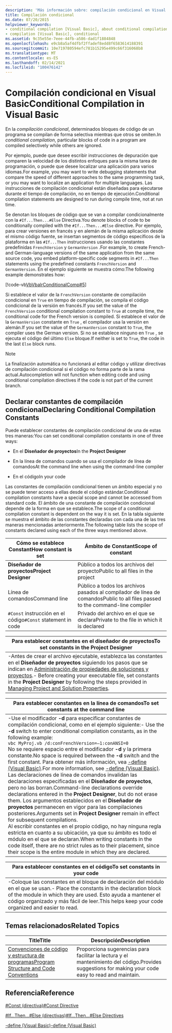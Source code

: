 ```yaml
---
description: 'Más información sobre: compilación condicional en Visual Basic'
title: Compilación condicional
ms.date: 07/20/2015
helpviewer_keywords:
- conditional compilation [Visual Basic], about conditional compilation
- compilation [Visual Basic], conditional
ms.assetid: 9c35e55e-7eee-44fb-a586-dad1f1884848
ms.openlocfilehash: e9cb8a5af4dfbf2ffadef8edd8f6583614188391
ms.sourcegitcommit: 10e719780594efc781b15295e499c66f316068b8
ms.translationtype: MT
ms.contentlocale: es-ES
ms.lasthandoff: 02/14/2021
ms.locfileid: "100476142"
---
```

# <a name="conditional-compilation-in-visual-basic"></a><span data-ttu-id="e71d0-103">Compilación condicional en Visual Basic</span><span class="sxs-lookup"><span data-stu-id="e71d0-103">Conditional Compilation in Visual Basic</span></span>

<span data-ttu-id="e71d0-104">En la *compilación condicional*, determinados bloques de código de un programa se compilan de forma selectiva mientras que otros se omiten.</span><span class="sxs-lookup"><span data-stu-id="e71d0-104">In *conditional compilation*, particular blocks of code in a program are compiled selectively while others are ignored.</span></span>  
  
 <span data-ttu-id="e71d0-105">Por ejemplo, puede que desee escribir instrucciones de depuración que comparen la velocidad de los distintos enfoques para la misma tarea de programación, o puede que desee localizar una aplicación para varios idiomas.</span><span class="sxs-lookup"><span data-stu-id="e71d0-105">For example, you may want to write debugging statements that compare the speed of different approaches to the same programming task, or you may want to localize an application for multiple languages.</span></span> <span data-ttu-id="e71d0-106">Las instrucciones de compilación condicional están diseñadas para ejecutarse durante el tiempo de compilación, no en tiempo de ejecución.</span><span class="sxs-lookup"><span data-stu-id="e71d0-106">Conditional compilation statements are designed to run during compile time, not at run time.</span></span>  
  
 <span data-ttu-id="e71d0-107">Se denotan los bloques de código que se van a compilar condicionalmente con la `#If...Then...#Else` Directiva.</span><span class="sxs-lookup"><span data-stu-id="e71d0-107">You denote blocks of code to be conditionally compiled with the `#If...Then...#Else` directive.</span></span> <span data-ttu-id="e71d0-108">Por ejemplo, para crear versiones en francés y en alemán de la misma aplicación desde el mismo código fuente, se insertan segmentos de código específicos de la plataforma en las `#If...Then` instrucciones usando las constantes predefinidas `FrenchVersion` y `GermanVersion` .</span><span class="sxs-lookup"><span data-stu-id="e71d0-108">For example, to create French- and German-language versions of the same application from the same source code, you embed platform-specific code segments in `#If...Then` statements using the predefined constants `FrenchVersion` and `GermanVersion`.</span></span> <span data-ttu-id="e71d0-109">En el ejemplo siguiente se muestra cómo:</span><span class="sxs-lookup"><span data-stu-id="e71d0-109">The following example demonstrates how:</span></span>  
  
 [!code-vb[VbVbalrConditionalComp#5](~/samples/snippets/visualbasic/VS_Snippets_VBCSharp/VbVbalrConditionalComp/VB/Class1.vb#5)]  
  
 <span data-ttu-id="e71d0-110">Si establece el valor de la `FrenchVersion` constante de compilación condicional en `True` en tiempo de compilación, se compila el código condicional de la versión en francés.</span><span class="sxs-lookup"><span data-stu-id="e71d0-110">If you set the value of the `FrenchVersion` conditional compilation constant to `True` at compile time, the conditional code for the French version is compiled.</span></span> <span data-ttu-id="e71d0-111">Si establece el valor de la `GermanVersion` constante en `True` , el compilador usa la versión en alemán.</span><span class="sxs-lookup"><span data-stu-id="e71d0-111">If you set the value of the `GermanVersion` constant to `True`, the compiler uses the German version.</span></span> <span data-ttu-id="e71d0-112">Si no se establece ninguno en `True` , se ejecuta el código del último `Else` bloque.</span><span class="sxs-lookup"><span data-stu-id="e71d0-112">If neither is set to `True`, the code in the last `Else` block runs.</span></span>  
  
> [!NOTE]
> <span data-ttu-id="e71d0-113">La finalización automática no funcionará al editar código y utilizar directivas de compilación condicional si el código no forma parte de la rama actual.</span><span class="sxs-lookup"><span data-stu-id="e71d0-113">Autocompletion will not function when editing code and using conditional compilation directives if the code is not part of the current branch.</span></span>  
  
## <a name="declaring-conditional-compilation-constants"></a><span data-ttu-id="e71d0-114">Declarar constantes de compilación condicional</span><span class="sxs-lookup"><span data-stu-id="e71d0-114">Declaring Conditional Compilation Constants</span></span>  

 <span data-ttu-id="e71d0-115">Puede establecer constantes de compilación condicional de una de estas tres maneras:</span><span class="sxs-lookup"><span data-stu-id="e71d0-115">You can set conditional compilation constants in one of three ways:</span></span>  
  
- <span data-ttu-id="e71d0-116">En el **Diseñador de proyectos**</span><span class="sxs-lookup"><span data-stu-id="e71d0-116">In the **Project Designer**</span></span>  
  
- <span data-ttu-id="e71d0-117">En la línea de comandos cuando se usa el compilador de línea de comandos</span><span class="sxs-lookup"><span data-stu-id="e71d0-117">At the command line when using the command-line compiler</span></span>  
  
- <span data-ttu-id="e71d0-118">En el código</span><span class="sxs-lookup"><span data-stu-id="e71d0-118">In your code</span></span>  
  
 <span data-ttu-id="e71d0-119">Las constantes de compilación condicional tienen un ámbito especial y no se puede tener acceso a ellas desde el código estándar.</span><span class="sxs-lookup"><span data-stu-id="e71d0-119">Conditional compilation constants have a special scope and cannot be accessed from standard code.</span></span> <span data-ttu-id="e71d0-120">El ámbito de una constante de compilación condicional depende de la forma en que se establece.</span><span class="sxs-lookup"><span data-stu-id="e71d0-120">The scope of a conditional compilation constant is dependent on the way it is set.</span></span> <span data-ttu-id="e71d0-121">En la tabla siguiente se muestra el ámbito de las constantes declaradas con cada una de las tres maneras mencionadas anteriormente.</span><span class="sxs-lookup"><span data-stu-id="e71d0-121">The following table lists the scope of constants declared using each of the three ways mentioned above.</span></span>  
  
|<span data-ttu-id="e71d0-122">Cómo se establece Constant</span><span class="sxs-lookup"><span data-stu-id="e71d0-122">How constant is set</span></span>|<span data-ttu-id="e71d0-123">Ámbito de Constant</span><span class="sxs-lookup"><span data-stu-id="e71d0-123">Scope of constant</span></span>|  
|---|---|  
|<span data-ttu-id="e71d0-124">**Diseñador de proyectos**</span><span class="sxs-lookup"><span data-stu-id="e71d0-124">**Project Designer**</span></span>|<span data-ttu-id="e71d0-125">Público a todos los archivos del proyecto</span><span class="sxs-lookup"><span data-stu-id="e71d0-125">Public to all files in the project</span></span>|  
|<span data-ttu-id="e71d0-126">Línea de comandos</span><span class="sxs-lookup"><span data-stu-id="e71d0-126">Command line</span></span>|<span data-ttu-id="e71d0-127">Público a todos los archivos pasados al compilador de línea de comandos</span><span class="sxs-lookup"><span data-stu-id="e71d0-127">Public to all files passed to the command-line compiler</span></span>|  
|<span data-ttu-id="e71d0-128">`#Const` instrucción en el código</span><span class="sxs-lookup"><span data-stu-id="e71d0-128">`#Const` statement in code</span></span>|<span data-ttu-id="e71d0-129">Privado del archivo en el que se declara</span><span class="sxs-lookup"><span data-stu-id="e71d0-129">Private to the file in which it is declared</span></span>|  
  
|<span data-ttu-id="e71d0-130">Para establecer constantes en el diseñador de proyectos</span><span class="sxs-lookup"><span data-stu-id="e71d0-130">To set constants in the Project Designer</span></span>|  
|---|  
|<span data-ttu-id="e71d0-131">-Antes de crear el archivo ejecutable, establezca las constantes en el **Diseñador de proyectos** siguiendo los pasos que se indican en [Administración de propiedades de soluciones y proyectos](/visualstudio/ide/managing-project-and-solution-properties).</span><span class="sxs-lookup"><span data-stu-id="e71d0-131">-   Before creating your executable file, set constants in the **Project Designer** by following the steps provided in [Managing Project and Solution Properties](/visualstudio/ide/managing-project-and-solution-properties).</span></span>|  
  
|<span data-ttu-id="e71d0-132">Para establecer constantes en la línea de comandos</span><span class="sxs-lookup"><span data-stu-id="e71d0-132">To set constants at the command line</span></span>|  
|---|  
|<span data-ttu-id="e71d0-133">-Use el modificador **-d** para especificar constantes de compilación condicional, como en el ejemplo siguiente:</span><span class="sxs-lookup"><span data-stu-id="e71d0-133">-   Use the **-d** switch to enter conditional compilation constants, as in the following example:</span></span><br />     `vbc MyProj.vb /d:conFrenchVersion=–1:conANSI=0`<br />     <span data-ttu-id="e71d0-134">No se requiere espacio entre el modificador **-d** y la primera constante.</span><span class="sxs-lookup"><span data-stu-id="e71d0-134">No space is required between the **-d** switch and the first constant.</span></span> <span data-ttu-id="e71d0-135">Para obtener más información, vea [-define (Visual Basic)](../../reference/command-line-compiler/define.md).</span><span class="sxs-lookup"><span data-stu-id="e71d0-135">For more information, see [-define (Visual Basic)](../../reference/command-line-compiler/define.md).</span></span><br />     <span data-ttu-id="e71d0-136">Las declaraciones de línea de comandos invalidan las declaraciones especificadas en el **Diseñador de proyectos**, pero no las borran.</span><span class="sxs-lookup"><span data-stu-id="e71d0-136">Command-line declarations override declarations entered in the **Project Designer**, but do not erase them.</span></span> <span data-ttu-id="e71d0-137">Los argumentos establecidos en el **Diseñador de proyectos** permanecen en vigor para las compilaciones posteriores.</span><span class="sxs-lookup"><span data-stu-id="e71d0-137">Arguments set in **Project Designer** remain in effect for subsequent compilations.</span></span><br />     <span data-ttu-id="e71d0-138">Al escribir constantes en el propio código, no hay ninguna regla estricta en cuanto a su ubicación, ya que su ámbito es todo el módulo en el que se declaran.</span><span class="sxs-lookup"><span data-stu-id="e71d0-138">When writing constants in the code itself, there are no strict rules as to their placement, since their scope is the entire module in which they are declared.</span></span>|  
  
|<span data-ttu-id="e71d0-139">Para establecer constantes en el código</span><span class="sxs-lookup"><span data-stu-id="e71d0-139">To set constants in your code</span></span>|  
|---|  
|<span data-ttu-id="e71d0-140">-Coloque las constantes en el bloque de declaración del módulo en el que se usan.</span><span class="sxs-lookup"><span data-stu-id="e71d0-140">-   Place the constants in the declaration block of the module in which they are used.</span></span> <span data-ttu-id="e71d0-141">Esto ayuda a mantener el código organizado y más fácil de leer.</span><span class="sxs-lookup"><span data-stu-id="e71d0-141">This helps keep your code organized and easier to read.</span></span>|  
  
## <a name="related-topics"></a><span data-ttu-id="e71d0-142">Temas relacionados</span><span class="sxs-lookup"><span data-stu-id="e71d0-142">Related Topics</span></span>  
  
|<span data-ttu-id="e71d0-143">Title</span><span class="sxs-lookup"><span data-stu-id="e71d0-143">Title</span></span>|<span data-ttu-id="e71d0-144">Descripción</span><span class="sxs-lookup"><span data-stu-id="e71d0-144">Description</span></span>|  
|---|---|  
|[<span data-ttu-id="e71d0-145">Convenciones de código y estructura de programas</span><span class="sxs-lookup"><span data-stu-id="e71d0-145">Program Structure and Code Conventions</span></span>](program-structure-and-code-conventions.md)|<span data-ttu-id="e71d0-146">Proporciona sugerencias para facilitar la lectura y el mantenimiento del código.</span><span class="sxs-lookup"><span data-stu-id="e71d0-146">Provides suggestions for making your code easy to read and maintain.</span></span>|  
  
## <a name="reference"></a><span data-ttu-id="e71d0-147">Referencia</span><span class="sxs-lookup"><span data-stu-id="e71d0-147">Reference</span></span>  

 [<span data-ttu-id="e71d0-148">#Const (directiva)</span><span class="sxs-lookup"><span data-stu-id="e71d0-148">#Const Directive</span></span>](../../language-reference/directives/const-directive.md)  
  
 [<span data-ttu-id="e71d0-149">#If...Then...#Else (directivas)</span><span class="sxs-lookup"><span data-stu-id="e71d0-149">#If...Then...#Else Directives</span></span>](../../language-reference/directives/if-then-else-directives.md)  
  
 [<span data-ttu-id="e71d0-150">-define (Visual Basic)</span><span class="sxs-lookup"><span data-stu-id="e71d0-150">-define (Visual Basic)</span></span>](../../reference/command-line-compiler/define.md)

